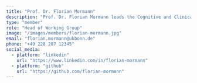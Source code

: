 ```yaml
---
title: "Prof. Dr. Florian Mormann"
description: "Prof. Dr. Florian Mormann leads the Cognitive and Clinical Neurophysiology workgroup, focusing on the neurobiology of perception and memory, as well as the pathophysiological mechanisms leading to epileptic seizures."
type: "member"
role: "Head of Working Group"
image: "/images/members/florian-mormann.jpg"
email: "florian.mormann@ukbonn.de"
phone: "+49 228 287 12345"
social_media:
  - platform: "linkedin"
    url: "https://www.linkedin.com/in/florian-mormann"
  - platform: "github"
    url: "https://github.com/florian-mormann"
---
```


